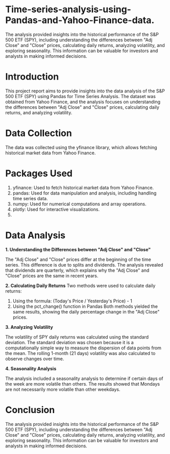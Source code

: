 # Time-series-analysis-using-Pandas-and-Yahoo-Finance-data.
The analysis provided insights into the historical performance of the S&amp;P 500 ETF (SPY), including understanding the differences between "Adj Close" and "Close" prices, calculating daily returns, analyzing volatility, and exploring seasonality. This information can be valuable for investors and analysts in making informed decisions.

# Introduction
This project report aims to provide insights into the data analysis of the S&P 500 ETF (SPY) using Pandas for Time Series Analysis. The dataset was obtained from Yahoo Finance, and the analysis focuses on understanding the differences between "Adj Close" and "Close" prices, calculating daily returns, and analyzing volatility.

# Data Collection
The data was collected using the yfinance library, which allows fetching historical market data from Yahoo Finance. 
# Packages Used 
1.	yfinance: Used to fetch historical market data from Yahoo Finance.
2.	pandas: Used for data manipulation and analysis, including handling time series data.
3.	numpy: Used for numerical computations and array operations.
4.	plotly: Used for interactive visualizations.
5.	
# Data Analysis 
**1. Understanding the Differences between "Adj Close" and "Close"**

The "Adj Close" and "Close" prices differ at the beginning of the time series. This difference is due to splits and dividends. The analysis revealed that dividends are quarterly, which explains why the "Adj Close" and "Close" prices are the same in recent years.

**2. Calculating Daily Returns**
Two methods were used to calculate daily returns:
1.	Using the formula: (Today's Price / Yesterday's Price) - 1
2.	Using the pct_change() function in Pandas
Both methods yielded the same results, showing the daily percentage change in the "Adj Close" prices.

**3. Analyzing Volatility**

The volatility of SPY daily returns was calculated using the standard deviation. The standard deviation was chosen because it is a computationally simple way to measure the dispersion of data points from the mean. The rolling 1-month (21 days) volatility was also calculated to observe changes over time.

**4. Seasonality Analysis**

The analysis included a seasonality analysis to determine if certain days of the week are more volatile than others. The results showed that Mondays are not necessarily more volatile than other weekdays.

# Conclusion
The analysis provided insights into the historical performance of the S&P 500 ETF (SPY), including understanding the differences between "Adj Close" and "Close" prices, calculating daily returns, analyzing volatility, and exploring seasonality. This information can be valuable for investors and analysts in making informed decisions.
